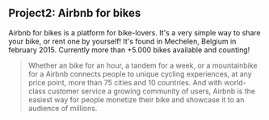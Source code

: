 **Project2: Airbnb for bikes**
------------------------------

Airbnb for bikes is a platform for bike-lovers. It's a very simple way to share your bike, or rent one by yourself! It's found in Mechelen, Belgium in february 2015. Currently more than +5.000 bikes available and counting! 

> Whether an bike for an hour, a tandem for a week, or a mountainbike
> for a Airbnb connects people to unique cycling experiences, at any
> price point,  more than 75 cities and 10 countries. And with
> world-class customer service  a growing community of users, Airbnb is
> the easiest way for people  monetize their bike and showcase it to an
> audience of millions.

